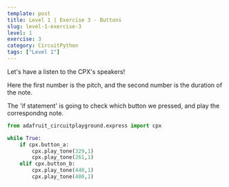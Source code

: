 ```yaml
---
template: post
title: Level 1 | Exercise 3 - Buttons
slug: level-1-exercise-3
level: 1
exercise: 3
category: CircuitPython
tags: ["Level 1"]
---
```


Let's have a listen to the CPX's speakers!

Here the first number is the pitch, and the second number is the duration of the note.

The 'if statement' is going to check which button we pressed, and play the correspondng
note.

```python
from adafruit_circuitplayground.express import cpx

while True:
    if cpx.button_a:
        cpx.play_tone(329,1)
        cpx.play_tone(261,1)
    elif cpx.button_b:
        cpx.play_tone(440,1)
        cpx.play_tone(400,1)
```
